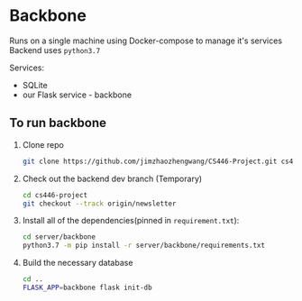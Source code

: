 # Backbone
Runs on a single machine using Docker-compose to manage it's services
Backend uses `python3.7`

Services:
 * SQLite
 * our Flask service - backbone

## To run backbone
1. Clone repo
    ```bash
    git clone https://github.com/jimzhaozhengwang/CS446-Project.git cs446-project
    ```
2. Check out the backend dev branch (Temporary)
    ```bash
    cd cs446-project
    git checkout --track origin/newsletter
    ```
3. Install all of the dependencies(pinned in `requirement.txt`):
    ```bash
    cd server/backbone
    python3.7 -m pip install -r server/backbone/requirements.txt
    ```
4. Build the necessary database
    ```bash
    cd ..
    FLASK_APP=backbone flask init-db
    ```

